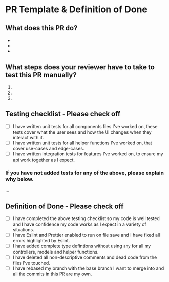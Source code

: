 # PR Template & Definition of Done

## What does this PR do?

-
-
-

## What steps does your reviewer have to take to test this PR manually?

1.
2.
3.

## Testing checklist - Please check off

- [ ] I have written unit tests for all components files I've worked on, these tests cover what the user sees and how the UI changes when they interact with it.
- [ ] I have written unit tests for all helper functions I've worked on, that cover use-cases and edge-cases.
- [ ] I have written integration tests for features I've worked on, to ensure my api work together as I expect.

### If you have not added tests for any of the above, please explain why below.

...

## Definition of Done - Please check off

- [ ] I have completed the above testing checklist so my code is well tested and I have confidence my code works as I expect in a variety of situations.
- [ ] I have Eslint and Prettier enabled to run on file save and I have fixed all errors highlighted by Eslint.
- [ ] I have added complete type defintions without using `any` for all my controllers, models and helper functions.
- [ ] I have deleted all non-descriptive comments and dead code from the files I've touched.
- [ ] I have rebased my branch with the base branch I want to merge into and all the commits in this PR are my own.

